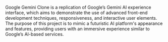 Google Gemini Clone is a replication of Google’s Gemini AI experience interface, which aims to demonstrate the use of advanced front-end development techniques, responsiveness, and interactive user elements. The purpose of this project is to mimic a futuristic AI platform's appearance and features, providing users with an immersive experience similar to Google’s AI-based services.
